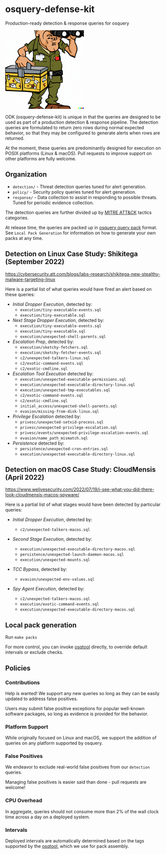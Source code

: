 # osquery-defense-kit

Production-ready detection & response queries for osquery

![osquery-defense-kit](images/logo-small.png?raw=true "osquery-defense-kit logo")

ODK (osquery-defense-kit) is unique in that the queries are designed to be used as part of a production detection & response pipeline. The detection queries are formulated to return zero rows during normal expected behavior, so that they may be configured to generate alerts when rows are returned.

At the moment, these queries are predominantly designed for execution on POSIX platforms (Linux & macOS). Pull requests to improve support on other platforms are fully welcome.

## Organization

* `detection/` - Threat detection queries tuned for alert generation.
* `policy/` - Security policy queries tuned for alert generation.
* `response/` - Data collection to assist in responding to possible threats. Tuned for periodic evidence collection.

The detection queries are further divided up by [MITRE ATT&CK](https://attack.mitre.org/) tactics categories.

At release time, the queries are packed up in [osquery query pack](https://osquery.readthedocs.io/en/stable/deployment/configuration/#query-packs) format. See `Local Pack Generation` for information on how to generate your own packs at any time.

## Detection on Linux Case Study: Shikitega (September 2022)

<https://cybersecurity.att.com/blogs/labs-research/shikitega-new-stealthy-malware-targeting-linux>

Here is a partial list of what queries would have fired an alert based on these queries:

* *Initial Dropper Execution*, detected by:
  * `execution/tiny-executable-events.sql`
  * `execution/tiny-executable.sql`
* *Next Stage Dropper Execution*, detected by:
  * `execution/tiny-executable-events.sql`
  * `execution/tiny-executable.sql`
  * `execution/unexpected-shell-parents.sql`
* *Escalation Prep*, detected by:
  * `execution/sketchy-fetchers.sql`
  * `execution/sketchy-fetcher-events.sql`
  * `c2/unexpected-talkers-linux.sql`
  * `c2/exotic-command-events.sql`
  * `c2/exotic-cmdline.sql`
* *Escalation Tool Execution* detected by:
  * `execution/unexpected-executable-permissions.sql`
  * `execution/unexpected-executable-directory-linux.sql`
  * `execution/unexpected-tmp-executables.sql`
  * `c2/exotic-command-events.sql`
  * `c2/exotic-cmdline.sql`
  * `initial_access/unexpected-shell-parents.sql`
  * `evasion/missing-from-disk-linux.sql`
* *Privilege Escalation* detected by:
  * `privesc/unexpected-setxid-process.sql`
  * `privesc/unexpected-privilege-escalation.sql`
  * `privesc/events/unexpected-privilege-escalation-events.sql`
  * `evasion/name_path_mismatch.sql`
* *Persistence* detected by:
  * `persistence/unexpected-cron-entries.sql`
  * `execution/unexpected-executable-directory-linux.sql`

## Detection on macOS Case Study: CloudMensis (April 2022)

<https://www.welivesecurity.com/2022/07/19/i-see-what-you-did-there-look-cloudmensis-macos-spyware/>

Here is a partial list of what stages would have been detected by particular queries:

* *Initial Dropper Execution*, detected by:
  * `c2/unexpected-talkers-macos.sql`

* *Second Stage Execution*, detected by:
  * `execution/unexpected-executable-directory-macos.sql`
  * `persistence/unexpected-launch-daemon-macos.sql`
  * `execution/unexpected-mounts.sql`

* *TCC Bypass*, detected by:
  * `evasion/unexpected-env-values.sql`

* *Spy Agent Execution*, detected by:
  * `c2/unexpected-talkers-macos.sql`
  * `execution/exotic-command-events.sql`
  * `execution/unexpected-executable-directory-macos.sql`

## Local pack generation

Run `make packs`

For more control, you can invoke [osqtool](https://github.com/chainguard-dev/osqtool) directly, to override default intervals or exclude checks.

## Policies

### Contributions

Help is wanted! We support any new queries so long as they can be easily updated to address false positives.

Users may submit false positive exceptions for popular well-known software packages, so long as evidence is provided for the behavior.

### Platform Support

While originally focused on Linux and macOS, we support the addition of queries on any platform supported by osquery.

### False Positives

We endeavor to exclude real-world false positives from our `detection` queries.

Managing false positives is easier said than done - pull requests are welcome!

### CPU Overhead

In aggregate, queries should not consume more than 2% of the wall clock time across a day on a deployed system.

### Intervals

Deployed intervals are automatically determined based on the tags supported by the [osqtool](https://github.com/chainguard-dev/osqtool), which we use for pack assembly.
